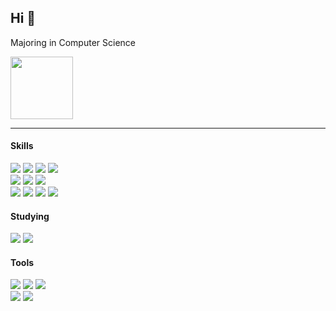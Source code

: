 ## Hi 👋

Majoring in Computer Science 

<img height=100 src="https://img.shields.io/badge/Check_my_Notion_here-ffffff?style=social&logo=Notion&logoColor=black"/>

<hr>

#### Skills
  <img  src="https://img.shields.io/badge/Java-a7752f?style=flat-square&logo=Java&logoColor=white&logoSize=100"> <img src="https://img.shields.io/badge/Spring-6DB33F?style=flat-square&logo=Spring&logoColor=white"> <img  src="https://img.shields.io/badge/Python-3766AB?style=flat-square&logo=Python&logoColor=white"/> <img  src="https://img.shields.io/badge/Django-092E20?style=flat-square&logo=django&logoColor=white"> <br>
  <img  src="https://img.shields.io/badge/_C_-A8B9CC?style=flat-square&logo=C&logoColor=white"/> <img  src="https://img.shields.io/badge/HTML-E34F26?style=flat-square&logo=html5&logoColor=white"/> <img  src="https://img.shields.io/badge/CSS-663399?style=flat-square&logo=css&logoColor=white"/> <br>
  <img  src="https://img.shields.io/badge/Linux-FCC624?style=flat-square&logo=Linux&logoColor=black"/> <img  src="https://img.shields.io/badge/AWS EC2-FF9900?style=flat-square&logo=amazon_ec2&logoColor=white"/> <img  src="https://img.shields.io/badge/Docker-2496ED?style=flat-square&logo=Docker&logoColor=white"/> <img  src="https://img.shields.io/badge/MySQL-4479A1?style=flat-square&logo=MySQL&logoColor=white"/>

#### Studying
<img  src="https://img.shields.io/badge/React Native-61DAFB?style=flat-square&logo=React&logoColor=black"> <img  src="https://img.shields.io/badge/Spring_Security-DB33F?style=flat-square&logo=springsecurity&logoColor=white">

#### Tools
  <img  src="https://img.shields.io/badge/Visual_Studio_Code-007ACC?style=flat-square&logo=visualstudiocode&logoColor=white"/> <img  src="https://img.shields.io/badge/IntelliJ IDEA-da2fb6?style=flat-square&logo=intellijidea&logoColor=white"/> <img  src="https://img.shields.io/badge/GitHub-181717?style=flat-square&logo=GitHub&logoColor=white"/> <br>
  <img  src="https://img.shields.io/badge/Figma-F24E1E?style=flat-square&logo=figma&logoColor=white"/> <img  src="https://img.shields.io/badge/Notion-000000?style=flat-square&logo=Notion&logoColor=white"/>
